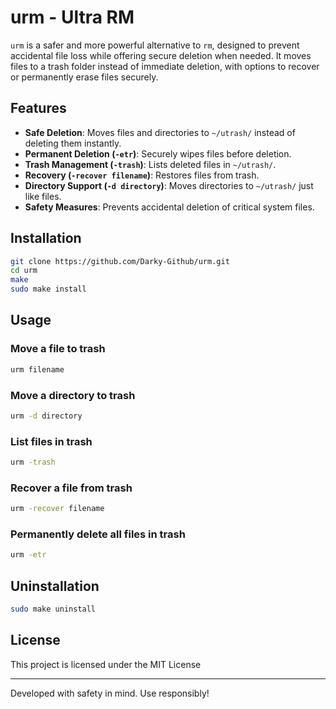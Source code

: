 # urm - Ultra RM

`urm` is a safer and more powerful alternative to `rm`, designed to prevent accidental file loss while offering secure deletion when needed. It moves files to a trash folder instead of immediate deletion, with options to recover or permanently erase files securely.

## Features

- **Safe Deletion**: Moves files and directories to `~/utrash/` instead of deleting them instantly.
- **Permanent Deletion (`-etr`)**: Securely wipes files before deletion.
- **Trash Management (`-trash`)**: Lists deleted files in `~/utrash/`.
- **Recovery (`-recover filename`)**: Restores files from trash.
- **Directory Support (`-d directory`)**: Moves directories to `~/utrash/` just like files.
- **Safety Measures**: Prevents accidental deletion of critical system files.

## Installation
```sh
git clone https://github.com/Darky-Github/urm.git
cd urm
make
sudo make install
```

## Usage
### Move a file to trash
```sh
urm filename
```

### Move a directory to trash
```sh
urm -d directory
```

### List files in trash
```sh
urm -trash
```

### Recover a file from trash
```sh
urm -recover filename
```

### Permanently delete all files in trash
```sh
urm -etr
```

## Uninstallation
```sh
sudo make uninstall
```

## License
This project is licensed under the MIT License

---
Developed with safety in mind. Use responsibly!
